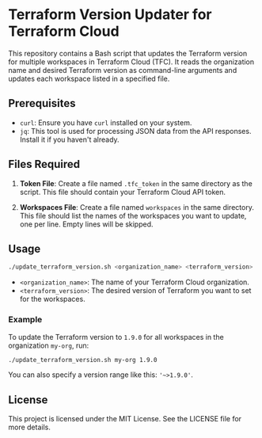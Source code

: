 # Terraform Version Updater for Terraform Cloud

This repository contains a Bash script that updates the Terraform version for multiple workspaces in Terraform Cloud (TFC). It reads the organization name and desired Terraform version as command-line arguments and updates each workspace listed in a specified file.

## Prerequisites

- `curl`: Ensure you have `curl` installed on your system.
- `jq`: This tool is used for processing JSON data from the API responses. Install it if you haven't already.

## Files Required

1. **Token File**: Create a file named `.tfc_token` in the same directory as the script. This file should contain your Terraform Cloud API token.
   
2. **Workspaces File**: Create a file named `workspaces` in the same directory. This file should list the names of the workspaces you want to update, one per line. Empty lines will be skipped.

## Usage

```bash
./update_terraform_version.sh <organization_name> <terraform_version>
```

- `<organization_name>`: The name of your Terraform Cloud organization.
- `<terraform_version>`: The desired version of Terraform you want to set for the workspaces.

### Example

To update the Terraform version to `1.9.0` for all workspaces in the organization `my-org`, run:

```bash
./update_terraform_version.sh my-org 1.9.0
```

You can also specify a version range like this: `'~>1.9.0'`.

## License

This project is licensed under the MIT License. See the LICENSE file for more details.

